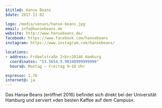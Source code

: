 ```yaml
---
$title@: Hanse Beans
$date: 2017-11-02

logo: /media/venues/hanse-beans.jpg
email: info@hansebeans.de
website: http://www.hansebeans.de/
facebook: https://www.facebook.com/hansebeans
instagram: https://www.instagram.com/hansebeans/

locations:
- address: Fröbelstraße 2<br>20146 Hamburg
  coordinates: "53.5654,9.98348999999996"
  hours@: Montag – Freitag 9–18 Uhr

espresso: 1,70
internet@: ja
---
```


Das Hanse Beans (eröffnet 2016) befindet sich direkt bei der Universität Hamburg und serviert »den besten Kaffee auf dem Campus«.